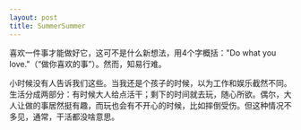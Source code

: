 ```yaml
---
layout: post
title: SummerSummer
---
```



喜欢一件事才能做好它，这可不是什么新想法，用4个字概括："Do what you love."（“做你喜欢的事”）。然而，知易行难。

小时候没有人告诉我们这些。当我还是个孩子的时候，以为工作和娱乐截然不同。生活分成两部分：有时候大人给点活干；剩下的时间就去玩，随心所欲。偶尔，大人让做的事居然挺有趣，而玩也会有不开心的时候，比如摔倒受伤。但这种情况不多见，通常，干活都没啥意思。